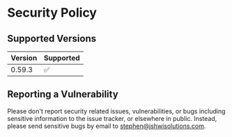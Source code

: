 # Security Policy

## Supported Versions

| Version | Supported          |
|---------|--------------------|
| 0.59.3  | :white_check_mark: |

## Reporting a Vulnerability

Please don't report security related issues, vulnerabilities, or bugs
including sensitive information to the issue tracker, or elsewhere in
public. Instead, please send sensitive bugs by email to
<stephen@jshwisolutions.com>.

